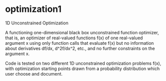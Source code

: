 # optimization1
1D Unconstrained Optimization

A functioning one-dimensional black box unconstrained function optimizer, that is, an optimizer of real-valued functions f(x) of one real-valued argument x using only function calls that evaluate f(x) but no information about derivatives df/dx, d^2f/dx^2, etc., and no further constraints on the argument x. 

Code is tested on two different 1D unconstrained optimization problems f(x), with optimization starting points drawn from a probability distribution which user choose and document.
